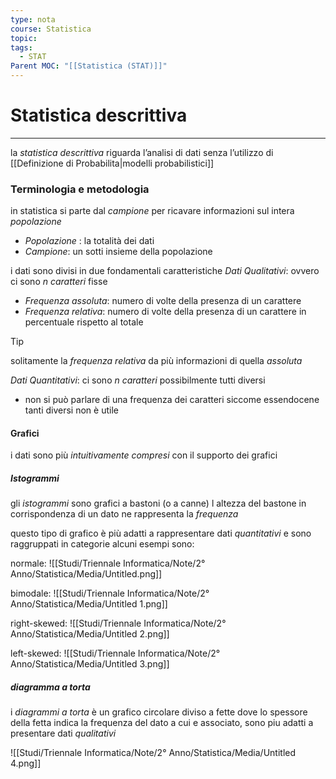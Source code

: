 ```yaml
---
type: nota
course: Statistica
topic: 
tags:
  - STAT
Parent MOC: "[[Statistica (STAT)]]"
---
```

# Statistica descrittiva
---
la _statistica descrittiva_ riguarda l’analisi di dati senza l’utilizzo di [[Definizione di Probabilita|modelli probabilistici]]


### Terminologia e metodologia
in statistica si parte dal _campione_ per ricavare informazioni sul intera _popolazione_
- _Popolazione_ : la totalità dei dati
- _Campione_: un sotti insieme della popolazione

i dati sono divisi in due fondamentali caratteristiche 
_Dati Qualitativi_: ovvero ci sono $n$ _caratteri_ fisse
- _Frequenza  assoluta_: numero di volte della presenza di un carattere
- _Frequenza  relativa_: numero di volte della presenza di un carattere in percentuale rispetto al totale
>[!tip] 
>solitamente la _frequenza relativa_ da più informazioni di quella _assoluta_
	
_Dati Quantitativi_: ci sono  $n$ _caratteri_ possibilmente tutti diversi
- non si può parlare di una frequenza dei caratteri siccome essendocene tanti diversi non è utile

#### Grafici
i dati sono più _intuitivamente compresi_ con il supporto dei grafici 

##### Istogrammi
gli _istogrammi_  sono grafici a bastoni (o a canne) l altezza del bastone in corrispondenza di un dato ne rappresenta la _frequenza_

questo tipo di grafico è  più adatti a rappresentare dati _quantitativi_ e sono raggruppati in categorie alcuni esempi sono:

normale:
	![[Studi/Triennale Informatica/Note/2° Anno/Statistica/Media/Untitled.png]]

bimodale:
	![[Studi/Triennale Informatica/Note/2° Anno/Statistica/Media/Untitled 1.png]]

right-skewed:
	![[Studi/Triennale Informatica/Note/2° Anno/Statistica/Media/Untitled 2.png]]

left-skewed:
	![[Studi/Triennale Informatica/Note/2° Anno/Statistica/Media/Untitled 3.png]]

##### diagramma a torta
i _diagrammi a torta_ è un grafico circolare diviso a fette dove lo spessore della fetta  indica la frequenza del dato a cui e associato, sono piu adatti a presentare dati _qualitativi_

![[Studi/Triennale Informatica/Note/2° Anno/Statistica/Media/Untitled 4.png]]

